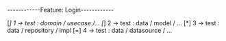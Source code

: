 ------------Feature: Login------------

[*] 1 -> test : domain / usecase /...
[*] 2 -> test : data / model / ...
[*] 3 -> test : data / repository / impl
[=] 4 -> test : data / datasource / ...

